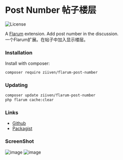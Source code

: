 # Post Number 帖子楼层

![License](https://img.shields.io/badge/license-MIT-blue.svg) 

A [Flarum](http://flarum.org) extension. Add post number in the discussion.  
一个Flarum扩展。在帖子中加入显示楼层。


### Installation

Install with composer:

```sh
composer require ziiven/flarum-post-number
```

### Updating

```sh
composer update ziiven/flarum-post-number
php flarum cache:clear
```

### Links

- [Github](https://github.com/Ziiven/flarum-post-number)
- [Packagist](https://packagist.org/packages/ziiven/flarum-post-number)

### ScreenShot
![image](https://user-images.githubusercontent.com/29644610/193510096-8e6e6530-0f25-47f7-9665-9c76d58a83a1.jpg)
![image](https://user-images.githubusercontent.com/29644610/193510100-364fb6a4-bca1-48aa-b944-e88b7dd0126b.jpg)
